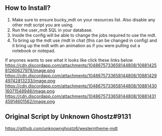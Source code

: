 ## How to Install?

1. Make sure to ensure bucky_mdt on your resources list. Also disable any other mdt script you are using.
2. Run the user_mdt SQL in your database.
3. Inside the config will be able to change the jobs required to use the mdt.
4. To bring up the mdt use /mdt in chat (this can be changed in config) and it bring up the mdt with an animation as if you were pulling out a notebook or notepad.

If anyones wants to see what it looks like click these links below
https://cdn.discordapp.com/attachments/1048675733658144808/1088142581260627978/image.png
https://cdn.discordapp.com/attachments/1048675733658144808/1088142949742813233/image.png
https://cdn.discordapp.com/attachments/1048675733658144808/1088143016071548948/image.png
https://cdn.discordapp.com/attachments/1048675733658144808/1088143145914601562/image.png

## Original Script by Unknown Ghostz#9131
https://github.com/unknownghostz6/westerntheme-mdt